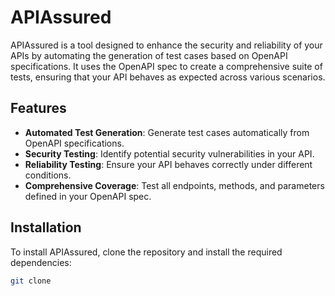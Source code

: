 # APIAssured

APIAssured is a tool designed to enhance the security and reliability of your APIs by automating the generation of test cases based on OpenAPI specifications. It uses the OpenAPI spec to create a comprehensive suite of tests, ensuring that your API behaves as expected across various scenarios.

## Features

- **Automated Test Generation**: Generate test cases automatically from OpenAPI specifications.
- **Security Testing**: Identify potential security vulnerabilities in your API.
- **Reliability Testing**: Ensure your API behaves correctly under different conditions.
- **Comprehensive Coverage**: Test all endpoints, methods, and parameters defined in your OpenAPI spec.

## Installation

To install APIAssured, clone the repository and install the required dependencies:

```bash
git clone